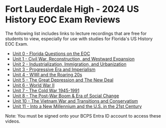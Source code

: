 # Fort Lauderdale High - 2024 US History EOC Exam Reviews
The following list includes links to lecture recordings that are free for students to view, especially for use with studies for Florida's US History EOC Exam.
- [Unit 0 - Florida Questions on the EOC](https://browardcountyschools-my.sharepoint.com/:v:/g/personal/0610073455_my_browardschools_com/EW-4kTaNbClGtYtlV_REIQgBzbcC5by6dOdDvflhYPlfiw?e=QMcbVL)
- [Unit 1 - Civil War, Reconstruction, and Westward Expansion](https://browardcountyschools-my.sharepoint.com/:v:/g/personal/0610073455_my_browardschools_com/EX4fcP-ynoBLrXy-erFhi9YBeiFV_hvXWSyH7I_fidGMJw?nav=eyJyZWZlcnJhbEluZm8iOnsicmVmZXJyYWxBcHAiOiJTdHJlYW1XZWJBcHAiLCJyZWZlcnJhbFZpZXciOiJTaGFyZURpYWxvZy1MaW5rIiwicmVmZXJyYWxBcHBQbGF0Zm9ybSI6IldlYiIsInJlZmVycmFsTW9kZSI6InZpZXcifX0%3D&e=5Pfp1G)
- [Unit 2 - Industrialization, Immigration, and Urbanization](https://browardcountyschools-my.sharepoint.com/:v:/g/personal/0610073455_my_browardschools_com/EUYLhbYJL-9Dm-w-uLPcDX0By9dREAdaLtbMc5WEHjMYIQ?nav=eyJyZWZlcnJhbEluZm8iOnsicmVmZXJyYWxBcHAiOiJTdHJlYW1XZWJBcHAiLCJyZWZlcnJhbFZpZXciOiJTaGFyZURpYWxvZy1MaW5rIiwicmVmZXJyYWxBcHBQbGF0Zm9ybSI6IldlYiIsInJlZmVycmFsTW9kZSI6InZpZXcifX0%3D&e=H4CuGD)
- [Unit 3 - Progressive Era and Imperialism](https://browardcountyschools-my.sharepoint.com/:v:/g/personal/0610073455_my_browardschools_com/ETCVwBH73PhPt9c1KWYtuW0BCRKFsnwlo3XuvGWlljl6oA?nav=eyJyZWZlcnJhbEluZm8iOnsicmVmZXJyYWxBcHAiOiJTdHJlYW1XZWJBcHAiLCJyZWZlcnJhbFZpZXciOiJTaGFyZURpYWxvZy1MaW5rIiwicmVmZXJyYWxBcHBQbGF0Zm9ybSI6IldlYiIsInJlZmVycmFsTW9kZSI6InZpZXcifX0%3D&e=E5Wm64)
- [Unit 4 - WWI and the Roaring 20s](https://browardcountyschools-my.sharepoint.com/:v:/g/personal/0610073455_my_browardschools_com/ESJl89UHUdlAnRJAeeyO96MBrrmopsGSLfEj_dV-AWy78Q)
- [Unit 5 - The Great Depression and The New Deal](https://browardcountyschools-my.sharepoint.com/:v:/g/personal/0610073455_my_browardschools_com/Ebs0u0oG7nxClZYjm8_lvWYBr56PwYxCfExQjssJUYlxwQ?nav=eyJyZWZlcnJhbEluZm8iOnsicmVmZXJyYWxBcHAiOiJTdHJlYW1XZWJBcHAiLCJyZWZlcnJhbFZpZXciOiJTaGFyZURpYWxvZy1MaW5rIiwicmVmZXJyYWxBcHBQbGF0Zm9ybSI6IldlYiIsInJlZmVycmFsTW9kZSI6InZpZXcifX0%3D&e=yHpaeN)
- [Unit 6 - World War II](https://browardcountyschools-my.sharepoint.com/:v:/g/personal/0610073455_my_browardschools_com/EYVb8nFZE2BIkYPJCkNCnLQBRYo7g_n87NU8Tb_F9lBHYw)
- [Unit 7 - The Cold War 1945-1991](https://browardcountyschools-my.sharepoint.com/:v:/g/personal/0610073455_my_browardschools_com/Eafj8GDaimxMjRK9fMq8aPABEFPa3TUmWT-gDOOseFdLmQ?nav=eyJyZWZlcnJhbEluZm8iOnsicmVmZXJyYWxBcHAiOiJTdHJlYW1XZWJBcHAiLCJyZWZlcnJhbFZpZXciOiJTaGFyZURpYWxvZy1MaW5rIiwicmVmZXJyYWxBcHBQbGF0Zm9ybSI6IldlYiIsInJlZmVycmFsTW9kZSI6InZpZXcifX0%3D&e=CCUILw)
- [Unit 8 - The Post-War Boom & Era of Social Change](https://browardcountyschools-my.sharepoint.com/:v:/g/personal/0610073455_my_browardschools_com/ETJQxqYZK1ZAodwNdqBjA-YBrvzXrF6iokimxumsKityLg?e=3FZ73i)
- [Unit 10 - The Vietnam War and Transitions and Conservatism](https://browardcountyschools-my.sharepoint.com/:v:/g/personal/0610073455_my_browardschools_com/EeqyOJAlcmlPlwuNgDxxAn0BZ2TJNvcLTSHfngUHZ_D9ZA?e=jP8vpQ)
- [Unit 11 - Into a New Millennium and the U.S. in the 21st Century](https://browardcountyschools-my.sharepoint.com/:v:/g/personal/0610073455_my_browardschools_com/ESNqOvTndr1Bry0pepQAaQgBGgs2fA1YJI7GqzAVNTrcDQ?e=Yc2oG4)

Note: You must be signed onto your BCPS Entra ID account to access these videos.

